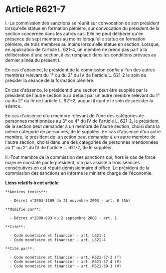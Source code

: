 # Article R621-7

I.-La commission des sanctions se réunit sur convocation de son président lorsqu'elle statue en formation plénière, sur
convocation du président de la section concernée dans les autres cas. Elle ne peut délibérer qu'en présence de sept membres
au moins lorsqu'elle statue en formation plénière, de trois membres au moins lorsqu'elle statue en section. Lorsque, en
application de l'article L. 621-4, un membre ne prend pas part à la délibération d'une section, il est remplacé dans les
conditions prévues au dernier alinéa du présent I. 

En cas d'absence, le président de la commission confie à l'un des autres membres relevant du 1° ou du 2° du IV de l'article
L. 621-2 le soin de présider la séance de la formation plénière. 

En cas d'absence, le président d'une section peut être suppléé par le président de l'autre section ou à défaut par un autre
membre relevant du 1° ou du 2° du IV de l'article L. 621-2, auquel il confie le soin de présider la séance. 

En cas d'absence d'un membre relevant de l'une des catégories de personnes mentionnées au 3° ou 4° du IV de l'article L.
621-2, le président de la section peut demander à un membre de l'autre section, choisi dans la même catégorie de personnes,
de le suppléer. En cas d'absence d'un autre membre, le président de la section peut demander à un autre membre de l'autre
section, choisi dans une des catégories de personnes mentionnées au 1° ou 2° du IV de l'article L. 621-2, de le suppléer. 

II.-Tout membre de la commission des sanctions qui, hors le cas de force majeure constaté par le président, n'a pas assisté à
trois séances consécutives en est réputé démissionnaire d'office. Le président de la commission des sanctions en informe le
ministre chargé de l'économie.

**Liens relatifs à cet article**

	**Anciens textes**:

	  - Décret n°2003-1109 du 21 novembre 2003 - art. 8 (Ab)

	**Modifié par**:

	  - Décret n°2008-893 du 2 septembre 2008 - art. 1

	**Cite**:

	  - Code monétaire et financier - art. L621-2
	  - Code monétaire et financier - art. L621-4

	**Cité par**:

	  - Code monétaire et financier - art. R621-37-3 (T)
	  - Code monétaire et financier - art. R621-37-4 (V)
	  - Code monétaire et financier - art. R621-39-1 (V)
